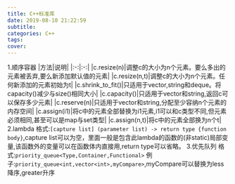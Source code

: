 ```yaml
---
title: C++标准库
date: 2019-08-10 21:22:59
subtitle:
categories: C++
tags:
cover:
---
```

1.顺序容器
|方法|说明|
|:-:|:-:|
|c.resize(n)|调整c的大小为n个元素。要么多出的元素被丢弃,要么新添加默认值的元素|
|c.resize(n,t)|调整c的大小为n个元素。任何新添加的元素初始为t|
|c.shrink_to_fit()|只适用于vector,string和deque。将capacity()减少与size()相同大小|
|c.capacity()|只适用于vector和string,返回c可以保存多少元素|
|c.reserve(n)|只适用于vector和string,分配至少容纳n个元素的内存空间|
|c.assign(i1)|将c中的元素全部替换为i1元素,i1可以和c类型不同,但元素必须相同,甚至可以是map与set类型|
|c.assign(n,t)|将c中的元素全部换为n个t|
2.lambda
格式:`[capture list] (parameter list) -> return type {function body}`,capture list可以为空，里面一般是包含此lambda的函数的(非static)局部变量,该函数外的变量可以在函数体内直接用,return type可以省略。
3.优先队列
格式:`priority_queue<Type,Container,Functional>`
例子:`priority_queue<int,vector<int>,myCompare>`,myCompare可以替换为less<int>降序,greater<int>升序

